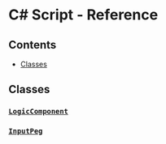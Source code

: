 # C\# Script - Reference
## Contents
* [Classes](#classes)

## Classes
### [`LogicComponent`](CS-LogicComponent.md)
### [`InputPeg`](CS-InputPeg.md)